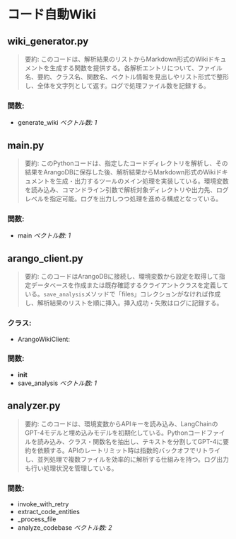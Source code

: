 # コード自動Wiki

## wiki_generator.py
> 要約: このコードは、解析結果のリストからMarkdown形式のWikiドキュメントを生成する関数を提供する。各解析エントリについて、ファイル名、要約、クラス名、関数名、ベクトル情報を見出しやリスト形式で整形し、全体を文字列として返す。ログで処理ファイル数を記録する。
### 関数:
- generate_wiki
*ベクトル数: 1*


## main.py
> 要約: このPythonコードは、指定したコードディレクトリを解析し、その結果をArangoDBに保存した後、解析結果からMarkdown形式のWikiドキュメントを生成・出力するツールのメイン処理を実装している。環境変数を読み込み、コマンドライン引数で解析対象ディレクトリや出力先、ログレベルを指定可能。ログを出力しつつ処理を進める構成となっている。
### 関数:
- main
*ベクトル数: 1*


## arango_client.py
> 要約: このコードはArangoDBに接続し、環境変数から設定を取得して指定データベースを作成または既存確認するクライアントクラスを定義している。`save_analysis`メソッドで「files」コレクションがなければ作成し、解析結果のリストを順に挿入。挿入成功・失敗はログに記録する。
### クラス:
- ArangoWikiClient:
### 関数:
- __init__
- save_analysis
*ベクトル数: 1*


## analyzer.py
> 要約: このコードは、環境変数からAPIキーを読み込み、LangChainのGPT-4モデルと埋め込みモデルを初期化している。Pythonコードファイルを読み込み、クラス・関数名を抽出し、テキストを分割してGPT-4に要約を依頼する。APIのレートリミット時は指数的バックオフでリトライし、並列処理で複数ファイルを効率的に解析する仕組みを持つ。ログ出力も行い処理状況を管理している。
### 関数:
- invoke_with_retry
- extract_code_entities
- _process_file
- analyze_codebase
*ベクトル数: 2*

